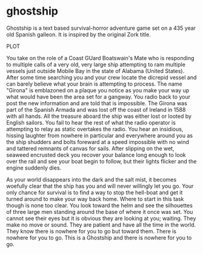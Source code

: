 # ghostship
Ghostship is a text based survival-horror adventure game set on a 435 year old Spanish galleon.  It is inspired by the original Zork title.

PLOT

You take on the role of a Coast GUard Boatswain's Mate who is responding to multiple calls of a very old, very large ship attempting to ram multiple vessels just outside Mobile Bay in the state of Alabama (United States).  After some time searching you and your crew locate the dicrepid vessel and can barely believe what your brain is attempting to process.  The name "Girona" is emblazoned on a plaque you notice as you make your way up what would have been the area set for a gangway.  You radio back to your post the new information and are told that is impossible.  The Girona was part of the Spanish Armada and was lost off the coast of Ireland in 1588 with all hands.  All the treasure aboard the ship was either lost or looted by English sailors.  You fail to hear the rest of what the radio operator is attempting to relay as static overtakes the radio.  You hear an insidious, hissing laughter from nowhere in particular and everywhere around you as the ship shudders and bolts foreward at a speed impossible with no wind and tattered remnants of canvas for sails.  After slipping on the wet, seaweed encrusted deck you recover your balance long enough to look over the rail and see your boat begin to follow, but their lights flicker and the engine suddenly dies.  

As your world disappears into the dark and the salt mist, it becomes woefully clear that the ship has you and will never willingly let you go.  Your only chance for survival is to find a way to stop the hell-boat and get it turned around to make your way back home.  Where to start in this task though is none too clear.  You look toward the helm and see the silhouettes of three large men standing around the base of where it once was set.  You cannot see their eyes but it is obvious they are looking at you; waiting.  They make no move or sound.  They are patient and have all the time in the world.  They know there is nowhere for you to go but toward them.  There is nowhere for you to go. This is a Ghostship and there is nowhere for you to go.
